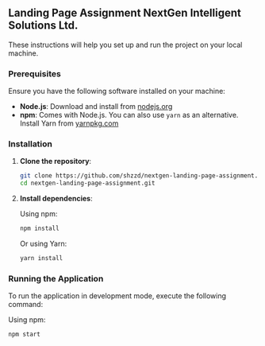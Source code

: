 ## Landing Page Assignment NextGen Intelligent Solutions Ltd.

These instructions will help you set up and run the project on your local machine.

### Prerequisites

Ensure you have the following software installed on your machine:

- **Node.js**: Download and install from [nodejs.org](https://nodejs.org/)
- **npm**: Comes with Node.js. You can also use `yarn` as an alternative. Install Yarn from [yarnpkg.com](https://yarnpkg.com/)

### Installation

1. **Clone the repository**:

   ```bash
   git clone https://github.com/shzzd/nextgen-landing-page-assignment.git
   cd nextgen-landing-page-assignment.git
   ```

2. **Install dependencies**:

   Using npm:

   ```bash
   npm install
   ```

   Or using Yarn:

   ```bash
   yarn install
   ```

### Running the Application

To run the application in development mode, execute the following command:

Using npm:

```bash
npm start
```
